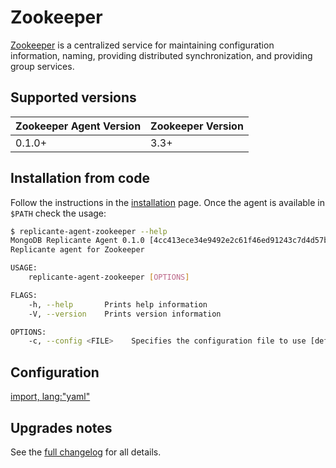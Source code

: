 # Zookeeper
[Zookeeper](https://zookeeper.apache.org/) is a centralized service for maintaining configuration
information, naming, providing distributed synchronization, and providing group services.


## Supported versions
| Zookeeper Agent Version | Zookeeper Version |
| ----------------------- | ----------------- |
| 0.1.0+                  | 3.3+              |


## Installation from code
Follow the instructions in the [installation](base/install.md) page.
Once the agent is available in `$PATH` check the usage:

```bash
$ replicante-agent-zookeeper --help
MongoDB Replicante Agent 0.1.0 [4cc413ece34e9492e2c61f46ed91243c7d4d57b4; working directory tainted]
Replicante agent for Zookeeper

USAGE:
    replicante-agent-zookeeper [OPTIONS]

FLAGS:
    -h, --help       Prints help information
    -V, --version    Prints version information

OPTIONS:
    -c, --config <FILE>    Specifies the configuration file to use [default: agent-zookeeper.yaml]
```

## Configuration
[import, lang:"yaml"](../agent-zookeeper.example.yaml)


## Upgrades notes
See the [full changelog](https://github.com/replicante-io/agents/blob/master/zookeeper/CHANGELOG.md)
for all details.
